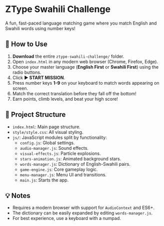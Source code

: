 # ZType Swahili Challenge

A fun, fast-paced language matching game where you match English and Swahili words using number keys!

## 🚀 How to Use

1. **Download** the entire `ztype-swahili-challenge/` folder.
2. Open `index.html` in any modern web browser (Chrome, Firefox, Edge).
3. Choose your master language (**English First** or **Swahili First**) using the radio buttons.
4. Click **▶ START MISSION**.
5. Press number keys **1-9** on your keyboard to match words appearing on screen.
6. Match the correct translation before they fall off the bottom!
7. Earn points, climb levels, and beat your high score!

## 📁 Project Structure

- `index.html`: Main page structure.
- `style/style.css`: All visual styling.
- `js/`: JavaScript modules split by functionality:
  - `config.js`: Global settings.
  - `audio-manager.js`: Sound effects.
  - `visual-effects.js`: Particle explosions.
  - `stars-animation.js`: Animated background stars.
  - `words-manager.js`: Dictionary of English-Swahili pairs.
  - `game-engine.js`: Core gameplay logic.
  - `menu-manager.js`: Menu UI and transitions.
  - `main.js`: Starts the app.

## 💡 Notes

- Requires a modern browser with support for `AudioContext` and ES6+.
- The dictionary can be easily expanded by editing `words-manager.js`.
- For best experience, use a keyboard with a numpad.
